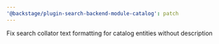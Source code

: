 ```yaml
---
'@backstage/plugin-search-backend-module-catalog': patch
---
```


Fix search collator text formatting for catalog entities without description
